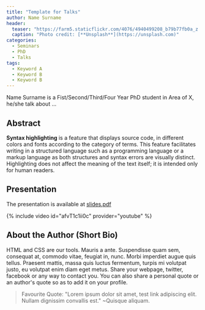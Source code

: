 ```yaml
---
title: "Template for Talks"
author: Name Surname
header:
  teaser: "https://farm5.staticflickr.com/4076/4940499208_b79b77fb0a_z.jpg"
  caption: "Photo credit: [**Unsplash**](https://unsplash.com)"
categories:
  - Seminars
  - PhD
  - Talks
tags:
  - Keyword A
  - Keyword B
  - Keyword B
---
```


Name Surname is a Fist/Second/Third/Four Year PhD student in Area of X,
he/she talk about ...

## Abstract

**Syntax highlighting** is a feature that displays source code, in different
colors and fonts according to the category of terms. This feature facilitates
writing in a structured language such as a programming language or a markup
language as both structures and syntax errors are visually distinct. Highlighting
does not affect the meaning of the text itself; it is intended only for human
readers.


## Presentation

The presentation is available at [slides.pdf](https://mexicansocietyuob.github.io/Seminars/)

{% include video id="afvT1c1ii0c" provider="youtube" %}

## About the Author (Short Bio)

HTML and CSS are our tools. Mauris a ante. Suspendisse quam sem, consequat at,
commodo vitae, feugiat in, nunc. Morbi imperdiet augue quis tellus. Praesent
mattis, massa quis luctus fermentum, turpis mi volutpat justo, eu volutpat enim
diam eget metus.
Share your webpage, twitter, facebook or any way to contact you.
You can also share a personal quote or an author's quote so as to add it on your
profile.

> Favourite Quote: "Lorem ipsum dolor sit amet, test link adipiscing elit. Nullam dignissim convallis est." ~Quisque aliquam.
